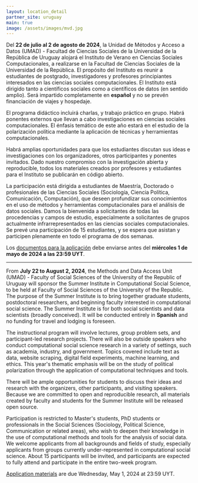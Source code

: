 ```yaml
---
layout: location_detail
partner_site: uruguay
main: true
image: /assets/images/mvd.jpg
---
```



Del **22 de julio al 2 de agosto de 2024**, la Unidad de Métodos y Acceso a Datos (UMAD) - Facultad de Ciencias Sociales de la Universidad de la República de Uruguay alojará el Instituto de Verano en Ciencias Sociales Computacionales, a realizarse en la Facultad de Ciencias Sociales de la Universidad de la República. El propósito del Instituto es reunir a estudiantes de postgrado, investigadores y profesores principiantes interesados en las ciencias sociales computacionales. El Instituto está dirigido tanto a científicos sociales como a científicos de datos (en sentido amplio). Será impartido completamente en **español** y no se prevén financiación de viajes y hospedaje. 

El programa didáctico incluirá charlas, y trabajo práctico en grupo. Habrá ponentes externos que llevan a cabo investigaciones en ciencias sociales computacionales. El énfasis temático de este año estará en el estudio de la polarización política mediante la aplicación de técnicas y herramientas computacionales.

Habrá amplias oportunidades para que los estudiantes discutan sus ideas e investigaciones con los organizadores, otros participantes y ponentes invitados. Dado nuestro compromiso con la investigación abierta y reproducible, todos los materiales creados por profesores y estudiantes para el Instituto se publicarán en código abierto.

La participación está dirigida a estudiantes de Maestría, Doctorado o profesionales de las Ciencias Sociales (Sociología, Ciencia Política, Comunicación, Computación), que deseen profundizar sus conocimientos en el uso de métodos y herramientas computacionales para el análisis de datos sociales. Damos la bienvenida a solicitantes de todas las procedencias y campos de estudio, especialmente a solicitantes de grupos actualmente infrarrepresentados en las ciencias sociales computacionales. Se prevé una participación de 15 estudiantes, y se espera que asistan y participen plenamente en todo el programa de dos semanas.

Los [documentos para la aplicación](https://compsocialscience.github.io/summer-institute/2024/uruguay/apply) debe enviarse antes del **miércoles 1 de mayo de 2024 a las 23:59 UYT**.


_____

From **July 22 to August 2, 2024**, the Methods and Data Access Unit (UMAD) - Faculty of Social Sciences of the University of the Republic of Uruguay will sponsor the Summer Institute in Computational Social Science, to be held at Faculty of Social Sciences of the University of the Republic. The purpose of the Summer Institute is to bring together graduate students, postdoctoral researchers, and beginning faculty interested in computational social science. The Summer Institute is for both social scientists and data scientists (broadly conceived). It will be conducted entirely in **Spanish** and no funding for travel and lodging is foreseen. 

The instructional program will involve lectures, group problem sets, and participant-led research projects. There will also be outside speakers who conduct computational social science research in a variety of settings, such as academia, industry, and government. Topics covered include text as data, website scraping, digital field experiments, machine learning, and ethics. This year's thematic emphasis will be on the study of political polarization through the application of computational techniques and tools.


There will be ample opportunities for students to discuss their ideas and research with the organizers, other participants, and visiting speakers. Because we are committed to open and reproducible research, all materials created by faculty and students for the Summer Institute will be released open source.

Participation is restricted to Master's students, PhD students or professionals in the Social Sciences (Sociology, Political Science, Communication or related areas), who wish to deepen their knowledge in the use of computational methods and tools for the analysis of social data. We welcome applicants from all backgrounds and fields of study, especially applicants from groups currently under-represented in computational social science. About 15 participants will be invited, and participants are expected to fully attend and participate in the entire two-week program.


[Application materials](https://compsocialscience.github.io/summer-institute/2024/uruguay/apply) are due Wednesday, May 1, 2024 at 23:59 UYT.

